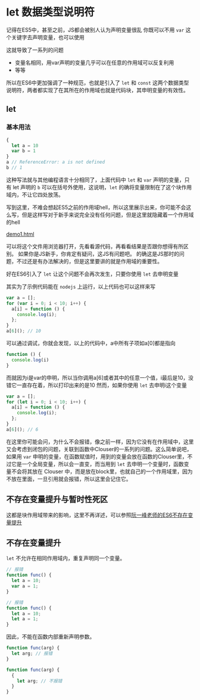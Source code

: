 # let 数据类型说明符

记得在ES5中，甚至之前，JS都会被别人认为声明变量很乱
你既可以不用 `var` 这个关键字去声明变量，也可以使用

这就导致了一系列的问题
- 变量名相同，用var声明的变量几乎可以在任意的作用域可以反复利用
- 等等

所以在ES6中更加强调了一种规范，也就是引入了 `let` 和 `const` 这两个数据类型说明符，两者都实现了在其所在的作用域也就是代码块，其申明变量的有效性。

## let

### 基本用法

```js
{
  let a = 10
  var b = 1
}
a // ReferenceError: a is not defined
b // 1
```

这种写法就与其他编程语言十分相同了，上面代码中 `let` 和 `var` 声明的变量，只有 let 声明的 `b` 可以在括号外使用，这说明，`let` 的确将变量限制在了这个块作用域内，不让它四处放荡。

写到这里，不难会想起ES5之前的作用域hell，所以这里展示出来，你可能不会这么写，但是这样写对于新手来说完全没有任何问题，但是这里就隐藏着一个作用域的hell

[demo1.html](./demo1.html)

可以将这个文件用浏览器打开，先看看源代码，再看看结果是否跟你想得有所区别。
如果你是JS新手，你肯定有疑问，这JS有问题吧。
的确这是JS那时的问题，不过还是有办法解决的，但是这里要讲的就是作用域的重要性。

好在ES6引入了 `let` 让这个问题不会再次发生，只要你使用 `let` 去申明变量

其实为了示例代码能在 `nodejs` 上运行，以上代码也可以这样来写

```js
var a = [];
for (var i = 0; i < 10; i++) {
  a[i] = function () {
    console.log(i);
  };
}
a[6](); // 10
```
可以通过调试，你就会发现，以上的代码中，a中所有子项如a[0]都是指向
```js
function () {
  console.log(i)
}
```
而就因为i是var的申明，所以当你调用a[6]或者其中的任意一个值，i最后是10，没错它一直存在着，所以打印出来的是10
然而，如果你使用 `let` 去申明i这个变量
```js
var a = [];
for (let i = 0; i < 10; i++) {
  a[i] = function () {
    console.log(i);
  };
}
a[6](); // 6
```
在这里你可能会问，为什么不会报错，像之前一样，因为它没有在作用域中，这里又会考虑到闭包的问题，关联到函数中Clouser的一系列的问题。这么简单说吧，如果用 `var` 申明的变量，在函数赋值时，用到的变量会放在函数的Clouser里，不过它是一个全局变量，所以会一直变，而当用到 `let` 去申明一个变量时，函数变量不会将其放在 Clouser 中，而是放在block里，也就自己的一个作用域里，因为不放在里面，一旦引用就会报错，所以这里会记住它。

## 不存在变量提升与暂时性死区

这都是块作用域带来的影响，这里不再详述，可以参照[阮一峰老师的ES6不存在变量提升](http://es6.ruanyifeng.com/#docs/let#不存在变量提升)

## 不存在变量提升

`let` 不允许在相同作用域内，重复声明同一个变量。
```js
// 报错
function func() {
  let a = 10;
  var a = 1;
}

// 报错
function func() {
  let a = 10;
  let a = 1;
}
```
因此，不能在函数内部重新声明参数。
```js
function func(arg) {
  let arg; // 报错
}

function func(arg) {
  {
    let arg; // 不报错
  }
}
```
